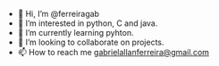 - 👋 Hi, I’m @ferreiragab
- 👀 I’m interested in python, C and java.
- 🌱 I’m currently learning pyhton.
- 💞️ I’m looking to collaborate on projects.
- 📫 How to reach me gabrielallanferreira@gmail.com

<!---
ferreiragab/ferreiragab is a ✨ special ✨ repository because its `README.md` (this file) appears on your GitHub profile.
You can click the Preview link to take a look at your changes.
--->
